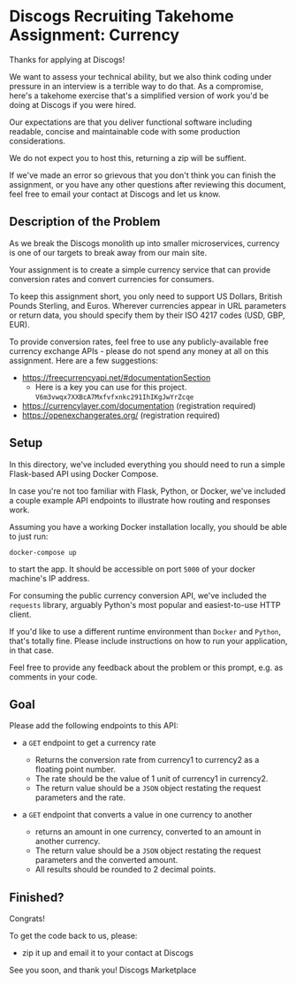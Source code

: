 # Discogs Recruiting Takehome Assignment: Currency

Thanks for applying at Discogs!

We want to assess your technical ability, but we also think coding under pressure in an interview is a terrible way to do that. As a compromise, here's a takehome exercise that's a simplified version of work you'd be doing at Discogs if you were hired.

Our expectations are that you deliver functional software including readable, concise and maintainable code with some production considerations.

We do not expect you to host this, returning a zip will be suffient.

If we've made an error so grievous that you don't think you can finish the assignment, or you have any other questions after reviewing this document, feel free to email your contact at Discogs and let us know.

## Description of the Problem

As we break the Discogs monolith up into smaller microservices, currency is one of our targets to break away from our main site.

Your assignment is to create a simple currency service that can provide conversion rates and convert currencies for consumers.

To keep this assignment short, you only need to support US Dollars, British Pounds Sterling, and Euros.
Wherever currencies appear in URL parameters or return data, you should specify them by their ISO 4217 codes (USD, GBP, EUR).

To provide conversion rates, feel free to use any publicly-available free currency exchange APIs - please do not spend any money at all on this assignment.
Here are a few suggestions:

- https://freecurrencyapi.net/#documentationSection
  - Here is a key you can use for this project. `V6m3vwqx7XXBcA7Mxfvfxnkc291IhIKgJwYrZcqe`
- https://currencylayer.com/documentation (registration required)
- https://openexchangerates.org/ (registration required)

## Setup

In this directory, we've included everything you should need to run a simple Flask-based API using Docker Compose.

In case you're not too familiar with Flask, Python, or Docker, we've included a couple example API endpoints to illustrate how routing and responses work.

Assuming you have a working Docker installation locally, you should be able to just run:

`docker-compose up`

to start the app. It should be accessible on port `5000` of your docker machine's IP address.

For consuming the public currency conversion API, we've included the `requests` library, arguably Python's most popular and easiest-to-use HTTP client.

If you'd like to use a different runtime environment than `Docker` and `Python`, that's totally fine.
Please include instructions on how to run your application, in that case.

Feel free to provide any feedback about the problem or this prompt, e.g. as comments in your code.

## Goal

Please add the following endpoints to this API:

- a `GET` endpoint to get a currency rate

  - Returns the conversion rate from currency1 to currency2 as a floating point number.
  - The rate should be the value of 1 unit of currency1 in currency2.
  - The return value should be a `JSON` object restating the request parameters and the rate.

- a `GET` endpoint that converts a value in one currency to another
  - returns an amount in one currency, converted to an amount in another currency.
  - The return value should be a `JSON` object restating the request parameters and the converted amount.
  - All results should be rounded to 2 decimal points.

## Finished?

Congrats!

To get the code back to us, please:

- zip it up and email it to your contact at Discogs

See you soon, and thank you!
Discogs Marketplace
